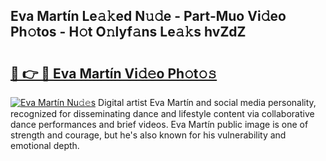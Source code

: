 ## Eva Martín Le𝚊𝚔ed N𝚞𝚍e - Part-Muo Vi𝚍eo Ph𝚘tos - H𝚘t O𝚗lyf𝚊ns Le𝚊𝚔s hvZdZ

# <h2><a href="http://hf2zmqc.feru.top/?c=Eva+Mart%c3%adn">🔗 👉 🔴 Eva Martín Vi𝚍𝚎o Ph𝚘t𝚘𝚜</a></h2>

[![Eva Martín Nu𝚍𝚎s](https://i.imgur.com/0TWrTi3.gif)](http://hf2zmqc.feru.top/?c=Eva+Mart%c3%adn)
Digital artist Eva Martín and social media personality, recognized for disseminating dance and lifestyle content via collaborative dance performances and brief videos. Eva Martín public image is one of strength and courage, but he's also known for his vulnerability and emotional depth. 

